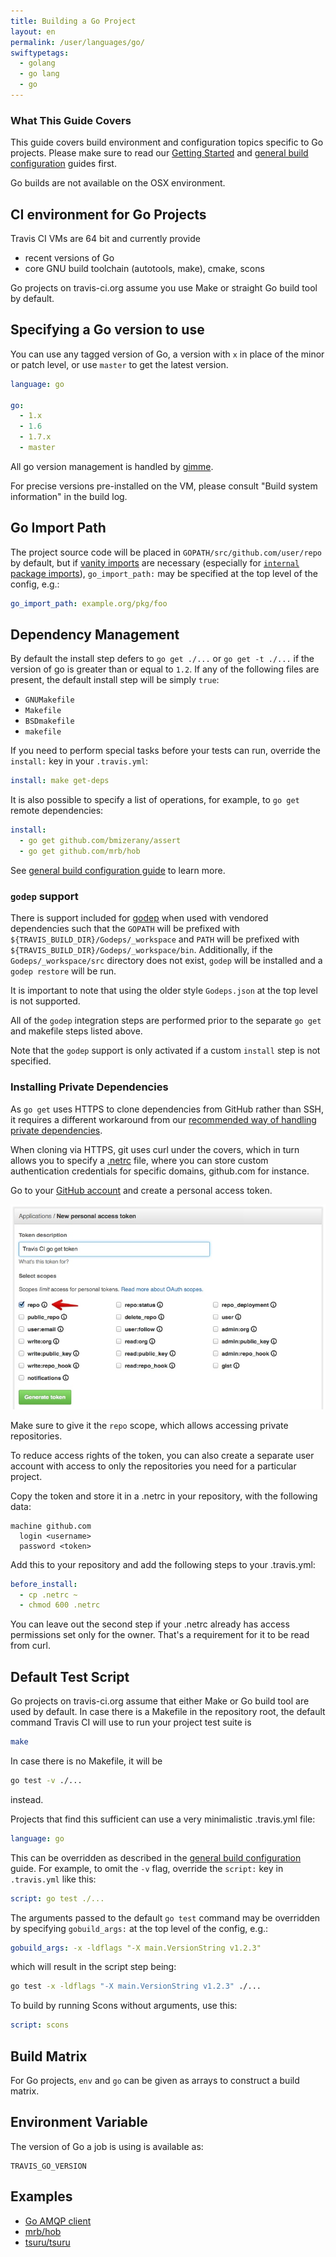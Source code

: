 ```yaml
---
title: Building a Go Project
layout: en
permalink: /user/languages/go/
swiftypetags:
  - golang
  - go lang
  - go
---
```


### What This Guide Covers

This guide covers build environment and configuration topics specific to Go projects. Please make sure to read our
[Getting Started](/user/getting-started/) and [general build configuration](/user/customizing-the-build/) guides first.

Go builds are not available on the OSX environment.

## CI environment for Go Projects

Travis CI VMs are 64 bit and currently provide

- recent versions of Go
- core GNU build toolchain (autotools, make), cmake, scons

Go projects on travis-ci.org assume you use Make or straight Go build tool by default.

## Specifying a Go version to use

You can use any tagged version of Go, a version with `x` in place of the minor
or patch level, or use `master` to get the latest version.

```yaml
language: go

go:
  - 1.x
  - 1.6
  - 1.7.x
  - master
```

All go version management is handled by [gimme](https://github.com/travis-ci/gimme).

For precise versions pre-installed on the VM, please consult "Build system information" in the build log.

## Go Import Path

The project source code will be placed in `GOPATH/src/github.com/user/repo` by default, but if [vanity imports](https://golang.org/cmd/go/#hdr-Remote_import_paths) are necessary (especially for [`internal` package imports](https://golang.org/cmd/go/#hdr-Internal_Directories)), `go_import_path:` may be specified at the top level of the config, e.g.:

```yaml
go_import_path: example.org/pkg/foo
```

## Dependency Management

By default the install step defers to `go get ./...` or `go get -t ./...` if the version of go is greater than or equal
to `1.2`.  If any of the following files are present, the default install step will be simply `true`:

- `GNUMakefile`
- `Makefile`
- `BSDmakefile`
- `makefile`

If you need to perform special tasks before your tests can run, override the `install:` key in your `.travis.yml`:

```yaml
install: make get-deps
```

It is also possible to specify a list of operations, for example, to `go get` remote dependencies:

```yaml
install:
  - go get github.com/bmizerany/assert
  - go get github.com/mrb/hob
```

See [general build configuration guide](/user/customizing-the-build/) to learn more.

### `godep` support

There is support included for [godep](https://github.com/tools/godep) when used with vendored dependencies such that the
`GOPATH` will be prefixed with `${TRAVIS_BUILD_DIR}/Godeps/_workspace` and `PATH` will be prefixed with
`${TRAVIS_BUILD_DIR}/Godeps/_workspace/bin`.  Additionally, if the `Godeps/_workspace/src` directory does not exist,
`godep` will be installed and a `godep restore` will be run.

It is important to note that using the older style `Godeps.json` at the top level is not supported.

All of the `godep` integration steps are performed prior to the separate `go get` and makefile steps listed above.

Note that the `godep` support is only activated if a custom `install` step is not specified.

### Installing Private Dependencies

As `go get` uses HTTPS to clone dependencies from GitHub rather than SSH, it
requires a different workaround from our [recommended way of handling private
dependencies](/user/private-dependencies).

When cloning via HTTPS, git uses curl under the covers, which in turn allows you
to specify a [.netrc](http://manpages.ubuntu.com/manpages/precise/man5/netrc.5.html) file, where you can
store custom authentication credentials for specific domains, github.com for
instance.

Go to your [GitHub account](https://github.com/settings/applications) and create
a personal access token.

![Screenshot of GitHub personal token](/images/personal-token.jpg)

Make sure to give it the `repo` scope, which allows accessing private
repositories.

To reduce access rights of the token, you can also create a separate user
account with access to only the repositories you need for a particular project.

Copy the token and store it in a .netrc in your repository, with the following
data:

```
machine github.com
  login <username>
  password <token>
```

Add this to your repository and add the following steps to your .travis.yml:

```yaml
before_install:
  - cp .netrc ~
  - chmod 600 .netrc
```

You can leave out the second step if your .netrc already has access permissions
set only for the owner. That's a requirement for it to be read from curl.

## Default Test Script

Go projects on travis-ci.org assume that either Make or Go build tool are used by default. In case there is a Makefile
in the repository root, the default command Travis CI will use to run your project test suite is

```bash
make
```

In case there is no Makefile, it will be

```bash
go test -v ./...
```

instead.

Projects that find this sufficient can use a very minimalistic .travis.yml file:

```yaml
language: go
```

This can be overridden as described in the [general build configuration](/user/customizing-the-build/) guide. For example,
to omit the `-v` flag, override the `script:` key in `.travis.yml` like this:

```yaml
script: go test ./...
```

The arguments passed to the default `go test` command may be overridden by specifying `gobuild_args:` at the top level
of the config, e.g.:

```yaml
gobuild_args: -x -ldflags "-X main.VersionString v1.2.3"
```

which will result in the script step being:

```bash
go test -x -ldflags "-X main.VersionString v1.2.3" ./...
```

To build by running Scons without arguments, use this:

```yaml
script: scons
```

## Build Matrix

For Go projects, `env` and `go` can be given as arrays
to construct a build matrix.

## Environment Variable

The version of Go a job is using is available as:

```
TRAVIS_GO_VERSION
```

## Examples

- [Go AMQP client](https://github.com/streadway/amqp/blob/master/.travis.yml)
- [mrb/hob](https://github.com/mrb/hob/blob/master/.travis.yml)
- [tsuru/tsuru](https://github.com/tsuru/tsuru/blob/master/.travis.yml)
